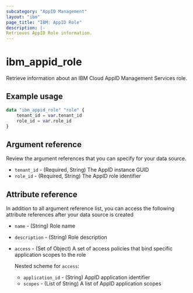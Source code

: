 ```yaml
---
subcategory: "AppID Management"
layout: "ibm"
page_title: "IBM: AppID Role"
description: |-
Retrieves AppID Role information.
---
```


# ibm_appid_role
Retrieve information about an IBM Cloud AppID Management Services role.

## Example usage

```terraform
data "ibm_appid_role" "role" {
    tenant_id = var.tenant_id
    role_id = var.role_id
}
```

## Argument reference
Review the argument references that you can specify for your data source.

- `tenant_id` - (Required, String) The AppID instance GUID
- `role_id` - (Required, String) The AppID role identifier

## Attribute reference
In addition to all argument reference list, you can access the following attribute references after your data source is created

- `name` - (String) Role name
- `description` - (String) Role description
- `access` - (Set of Object) A set of access policies that bind specific application scopes to the role

  Nested scheme for `access`:
    - `application_id` - (String) AppID application identifier
    - `scopes` - (List of String) A list of AppID application scopes
